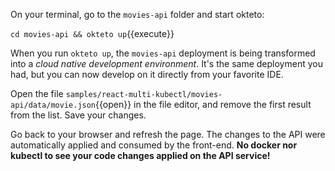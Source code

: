 On your terminal, go to the `movies-api` folder and start okteto:

`cd movies-api && okteto up`{{execute}}

When you run `okteto up`, the `movies-api` deployment is being transformed into a _cloud native development environment_. It's the same deployment you had, but you can now develop on it directly from your favorite IDE.

Open the file `samples/react-multi-kubectl/movies-api/data/movie.json`{{open}} in the file editor, and remove the first result from the list. Save your changes. 

Go back to your browser and refresh the page. The changes to the API were automatically applied and consumed by the front-end. **No docker nor kubectl to see your code changes applied on the API service!**

